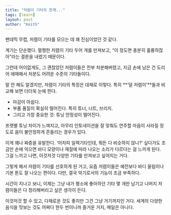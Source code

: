 ```yaml
---
title: "저렴이 기타의 한계..."
tags: [learn]
layout: post
author: "Keith"
---
```


팬데믹 무렵, 저렴이 기타를 모으는 데 꽤 진심이었던 것 같다.

계기는 단순했다. 멀쩡한 저렴이 기타 두어 개를 만져보고,
“이 정도면 충분히 훌륭하잖아”라는 결론을 내렸기 때문이다.

그런데 어이없게도, 그 괜찮았던 저렴이들은 전부 처분해버렸고,
지금 손에 남은 건 도리어 애매해서 처분도 어려운 수준의 기타들이다.

말 안 해도 알겠지만, 저렴이 기타의 특징은 대체로 이렇다.
특히 **‘덜 저렴이’**들과 비교해 보면 더더욱 눈에 띈다.
- 마감이 아쉽다.
- 부품 품질이 확실히 떨어진다. 특히 튜너, 너트, 브리지.
- 그리고 가장 중요한 것: 튜닝 안정성이 떨어진다.

프렛별 튜닝 차이가 느껴지고, 아무리 인토네이션을 잘 맞춰도
연주할 마음이 사라질 정도로 음이 불안정하게 흔들리는 경우가 있다.

이게 꽤나 짜증을 유발한다.
‘어차피 일렉기타인데, 뭐든 다 비슷하지 않나?’ 싶다가도
조금만 손에 익으면 바디 모양이나 재질에 따라 나오는 소리가 다르다는 걸 느끼게 된다.
그걸 느끼고 나면, 이것저것 다양한 기타를 만져보고 싶어지는 거다.

그렇게 해서 저렴이 기타를 선호하게 된 거고,
요즘 저렴이들은 예전보다 바디 울림이나 기본 톤도 잘 나오는 편이다.
다만, 결국 악기로서의 기능이 조금 부족하다.

시간이 지나고 보니,
이제는 그냥 내가 평소에 좋아하던 기타 몇 개만 남기고
나머지 저렴이들은 다 정리해버리고 싶은 생각이 든다.

이것저것 할 수 있고, 다채로운 것도 좋지만
그건 그냥 거기까지인 거다.
세계의 다양한 음식을 맛보는 것도
어쩌다 한두 번이니까 즐거운 거지, 매일은 아니다.

